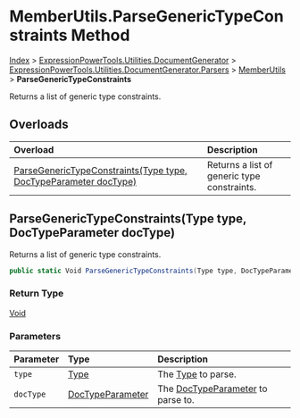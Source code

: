 ﻿# MemberUtils.ParseGenericTypeConstraints Method

[Index](../index.md) > [ExpressionPowerTools.Utilities.DocumentGenerator](ExpressionPowerTools.Utilities.DocumentGenerator.a.md) > [ExpressionPowerTools.Utilities.DocumentGenerator.Parsers](ExpressionPowerTools.Utilities.DocumentGenerator.Parsers.n.md) > [MemberUtils](ExpressionPowerTools.Utilities.DocumentGenerator.Parsers.MemberUtils.cs.md) > **ParseGenericTypeConstraints**

Returns a list of generic type constraints.

## Overloads

| Overload | Description |
| :-- | :-- |
| [ParseGenericTypeConstraints(Type type, DocTypeParameter docType)](#parsegenerictypeconstraintstype-type-doctypeparameter-doctype) | Returns a list of generic type constraints. |
## ParseGenericTypeConstraints(Type type, DocTypeParameter docType)

Returns a list of generic type constraints.

```csharp
public static Void ParseGenericTypeConstraints(Type type, DocTypeParameter docType)
```

### Return Type

 [Void](https://docs.microsoft.com/dotnet/api/system.void) 

### Parameters

| Parameter | Type | Description |
| :-- | :-- | :-- |
| `type` | [Type](https://docs.microsoft.com/dotnet/api/system.type) | The [Type](https://docs.microsoft.com/dotnet/api/system.type) to parse. |
| `docType` | [DocTypeParameter](ExpressionPowerTools.Utilities.DocumentGenerator.Hierarchy.DocTypeParameter.cs.md) | The [DocTypeParameter](ExpressionPowerTools.Utilities.DocumentGenerator.Hierarchy.DocTypeParameter.cs.md) to parse to. |


